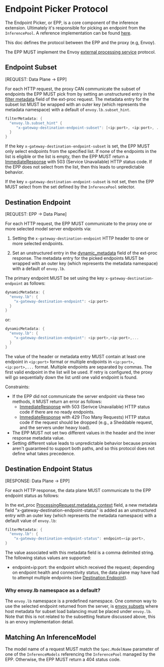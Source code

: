 # Endpoint Picker Protocol

The Endpoint Picker, or EPP, is a core component of the inference extension. Ultimately it's
responsible for picking an endpoint from the `InferencePool`. A reference implementation can be
found [here](../../../pkg/epp/).

This doc defines the protocol between the EPP and the proxy (e.g, Envoy).

The EPP MUST implement the Envoy
[external processing service](https://www.envoyproxy.io/docs/envoy/latest/api-v3/extensions/filters/http/ext_proc/v3/ext_proc.proto) protocol.

## Endpoint Subset

[REQUEST: Data Plane -> EPP]

For each HTTP request, the proxy CAN communicate the subset of endpoints the EPP MUST pick from by setting an unstructured entry in the [filter metadata](https://github.com/envoyproxy/go-control-plane/blob/63a55395d7a39a8d43dcc7acc3d05e4cae7eb7a2/envoy/config/core/v3/base.pb.go#L819) field of the ext-proc request. The metadata entry for the subset list MUST be wrapped with an outer key (which represents the metadata namespace) with a default of `envoy.lb.subset_hint`.

```go
filterMetadata: {
  "envoy.lb.subset_hint" {
     "x-gateway-destination-endpoint-subset": [<ip:port>, <ip:port>, ...]
  }
}
```

If the key `x-gateway-destination-endpoint-subset` is set, the EPP MUST only select endpoints from the specified list. If none of the endpoints in the list is eligible or the list is empty, then the EPP MUST return a [ImmediateResponse](https://github.com/envoyproxy/envoy/blob/f2023ef77bdb4abaf9feef963c9a0c291f55568f/api/envoy/service/ext_proc/v3/external_processor.proto#L195) with 503 (Service Unavailable) HTTP status code. If the EPP does not select from the list, then this leads to unpredictable behavior.

If the key `x-gateway-destination-endpoint-subset` is not set, then the EPP MUST select from the set defined by the `InferencePool` selector.

## Destination Endpoint

[REQUEST: EPP -> Data Plane]

For each HTTP request, the EPP MUST communicate to the proxy one or more selected model server endpoints via:

1. Setting the `x-gateway-destination-endpoint` HTTP header to one or more selected endpoints.

2. Set an unstructured entry in the [dynamic_metadata](https://github.com/envoyproxy/go-control-plane/blob/c19bf63a811c90bf9e02f8e0dc1dcef94931ebb4/envoy/service/ext_proc/v3/external_processor.pb.go#L320) field of the ext-proc response. The metadata entry for the picked endpoints MUST be wrapped with an outer key (which represents the metadata namespace) with a default of `envoy.lb`.

The primary endpoint MUST be set using the key `x-gateway-destination-endpoint` as follows:
```go
dynamicMetadata: {
  "envoy.lb": {
    "x-gateway-destination-endpoint": <ip:port>
  }
}
```
or:
```go
dynamicMetadata: {
  "envoy.lb": {
    "x-gateway-destination-endpoint": <ip:port>,<ip:port>,...
  }
}
```

The value of the header or metadata entry MUST contain at least one endpoint in `<ip:port>` format or multiple endpoints in `<ip:port>,<ip:port>,...` format. Multiple endpoints are separated by commas. The first valid endpoint in the list will be used. If retry is configured, the proxy will go sequentially down the list until one valid endpoint is found.

Constraints:
- If the EPP did not communicate the server endpoint via these two methods, it MUST return an error as follows:
  -  [ImmediateResponse](https://github.com/envoyproxy/envoy/blob/f2023ef77bdb4abaf9feef963c9a0c291f55568f/api/envoy/service/ext_proc/v3/external_processor.proto#L195) with 503 (Serivce Unavailable) HTTP status code if there are no ready endpoints.
  -  [ImmediateResponse](https://github.com/envoyproxy/envoy/blob/f2023ef77bdb4abaf9feef963c9a0c291f55568f/api/envoy/service/ext_proc/v3/external_processor.proto#L195) with 429 (Too Many Requests) HTTP status code if the request should be dropped (e.g., a Sheddable request, and the servers under heavy load).
- The EPP MUST not set two different values in the header and the inner response metadata value.
- Setting different value leads to unpredictable behavior because proxies aren't guaranteed to support both paths, and so this protocol does not define what takes precedence.

## Destination Endpoint Status

[RESPONSE: Data Plane -> EPP]

For each HTTP response, the data plane MUST communicate to the EPP endpoint status as follows:

In the ext_proc [ProcessingRequest.metadata_context](https://github.com/envoyproxy/envoy/blob/v1.35.0/api/envoy/service/ext_proc/v3/external_processor.proto#L130) field, a new metadata field "x-gateway-destination-endpoint-status" is added as an unstructured entry with an outer key (which represents the metadata namespace) with a default value of `envoy.lb`:

```go
filterMetadata: {
  "envoy.lb": {
    "x-gateway-destination-endpoint-status": endpoint=<ip:port>,
}
```

The value associated with this metadata field is a comma delimited string. The following status values are supported:

- endpoint=ip:port: the endpoint which received the request; depending on endpoint health and connectivity status, the data plane may have had to attempt multiple endpoints (see [Destination Endpoint](#destination-endpoint)).

### Why envoy.lb namespace as a default?
The `envoy.lb` namespace is a predefined namespace. One common way to use the selected endpoint returned from the server, is [envoy subsets](https://www.envoyproxy.io/docs/envoy/latest/intro/arch_overview/upstream/load_balancing/subsets)  where host metadata for subset load balancing must be placed under `envoy.lb`. Note that this is not related to the subsetting feature discussed above, this is an enovy implementation detail.

## Matching An InferenceModel
The model name of a request MUST match the `Spec.ModelName` parameter of one of the `InferenceModels` referencing the `InferencePool` managed by the EPP. Otherwise, the EPP MUST return a 404 status code.
